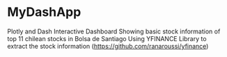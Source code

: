 # MyDashApp
 Plotly and Dash Interactive Dashboard 
 Showing basic stock information of top 11 chilean stocks in Bolsa de Santiago
 Using YFINANCE Library to extract the stock information (https://github.com/ranaroussi/yfinance)
